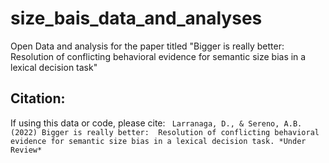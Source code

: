 # size_bais_data_and_analyses
Open Data and analysis for the paper titled "Bigger is really better: Resolution of conflicting behavioral evidence for semantic size bias in a lexical decision task"


## Citation:

If using this data or code, please cite:
` Larranaga, D., & Sereno, A.B. (2022) Bigger is really better:  Resolution of conflicting behavioral evidence for semantic size bias in a lexical decision task. *Under Review*`
